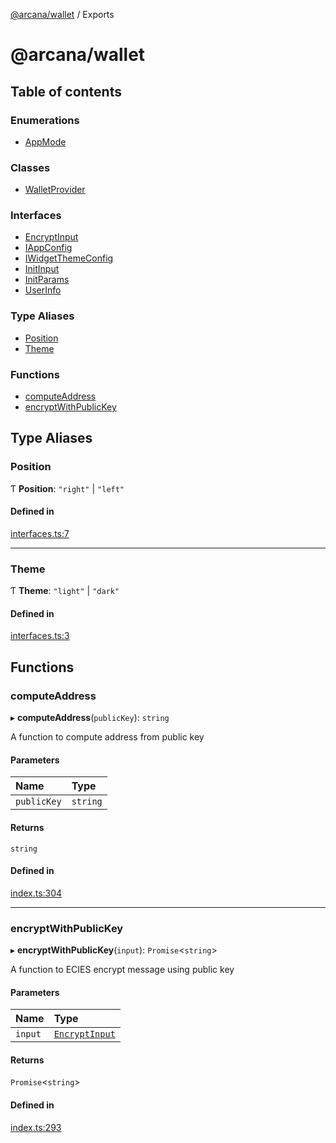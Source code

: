 [@arcana/wallet](README.md) / Exports

# @arcana/wallet

## Table of contents

### Enumerations

- [AppMode](enums/AppMode.md)

### Classes

- [WalletProvider](classes/WalletProvider.md)

### Interfaces

- [EncryptInput](interfaces/EncryptInput.md)
- [IAppConfig](interfaces/IAppConfig.md)
- [IWidgetThemeConfig](interfaces/IWidgetThemeConfig.md)
- [InitInput](interfaces/InitInput.md)
- [InitParams](interfaces/InitParams.md)
- [UserInfo](interfaces/UserInfo.md)

### Type Aliases

- [Position](modules.md#position)
- [Theme](modules.md#theme)

### Functions

- [computeAddress](modules.md#computeaddress)
- [encryptWithPublicKey](modules.md#encryptwithpublickey)

## Type Aliases

### Position

Ƭ **Position**: `"right"` \| `"left"`

#### Defined in

[interfaces.ts:7](https://github.com/arcana-network/wallet/blob/99cb3f4/src/interfaces.ts#L7)

---

### Theme

Ƭ **Theme**: `"light"` \| `"dark"`

#### Defined in

[interfaces.ts:3](https://github.com/arcana-network/wallet/blob/99cb3f4/src/interfaces.ts#L3)

## Functions

### computeAddress

▸ **computeAddress**(`publicKey`): `string`

A function to compute address from public key

#### Parameters

| Name        | Type     |
| :---------- | :------- |
| `publicKey` | `string` |

#### Returns

`string`

#### Defined in

[index.ts:304](https://github.com/arcana-network/wallet/blob/99cb3f4/src/index.ts#L304)

---

### encryptWithPublicKey

▸ **encryptWithPublicKey**(`input`): `Promise`<`string`\>

A function to ECIES encrypt message using public key

#### Parameters

| Name    | Type                                         |
| :------ | :------------------------------------------- |
| `input` | [`EncryptInput`](interfaces/EncryptInput.md) |

#### Returns

`Promise`<`string`\>

#### Defined in

[index.ts:293](https://github.com/arcana-network/wallet/blob/99cb3f4/src/index.ts#L293)
